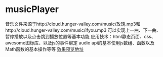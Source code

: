 # musicPlayer
音乐文件来源于http://cloud.hunger-valley.com/music/玫瑰.mp3和http://cloud.hunger-valley.com/music/ifyou.mp3
可以实现上一曲、下一曲、暂停播放以及点击跳到播放位置等基本功能
应用技术：html静态页面、css、awesome图标库、以及js的事件绑定
audio api的基本使用js数组、函数以及Math函数的基本操作等等
[效果预览地址](https://xiaoweimei.github.io/musicPlayer/)
